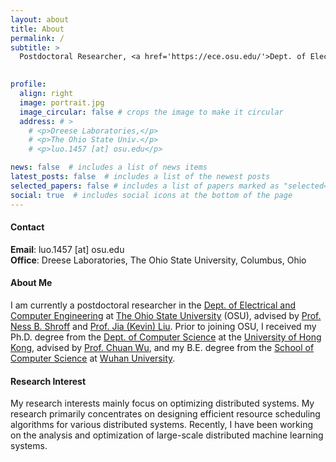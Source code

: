 ```yaml
---
layout: about
title: About
permalink: /
subtitle: > 
  Postdoctoral Researcher, <a href='https://ece.osu.edu/'>Dept. of Electrical and Computer Engineering</a>, <a href='https://www.osu.edu/'>The Ohio State University</a>.
  

profile:
  align: right
  image: portrait.jpg
  image_circular: false # crops the image to make it circular
  address: # >
    # <p>Dreese Laboratories,</p>
    # <p>The Ohio State Univ.</p>
    # <p>luo.1457 [at] osu.edu</p>

news: false  # includes a list of news items
latest_posts: false  # includes a list of the newest posts
selected_papers: false # includes a list of papers marked as "selected={true}"
social: true  # includes social icons at the bottom of the page
---
```


#### Contact

**Email**: luo.1457 [at] osu.edu  
**Office**: Dreese Laboratories, The Ohio State University, Columbus, Ohio

#### About Me

I am currently a postdoctoral researcher in the [Dept. of Electrical and Computer Engineering](https://ece.osu.edu/) at [The Ohio State University](https://www.osu.edu/) (OSU), advised by [Prof. Ness B. Shroff](http://newslab.ece.ohio-state.edu/home/) and [Prof. Jia (Kevin) Liu](https://kevinliu-osu.github.io/). Prior to joining OSU, I received my Ph.D. degree from the [Dept. of Computer Science](https://www.cs.hku.hk/) at the [University of Hong Kong](https://www.hku.hk/), advised by [Prof. Chuan Wu](https://i.cs.hku.hk/~cwu/index.html), and my B.E. degree from the [School of Computer Science](https://cs.whu.edu.cn/) at [Wuhan University](https://www.whu.edu.cn/).

#### Research Interest

My research interests mainly focus on optimizing distributed systems. My research primarily concentrates on designing efficient resource scheduling algorithms for various distributed systems. Recently, I have been working on the analysis and optimization of large-scale distributed machine learning systems.
